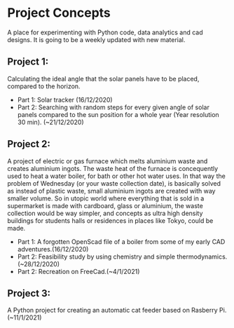 # Project Concepts
A place for experimenting with Python code, data analytics and cad designs.
It is going to be a weekly updated with new material.

## Project 1: 
Calculating the ideal angle that the solar panels have to be placed, compared to the horizon. 
* Part 1: Solar tracker (16/12/2020)
* Part 2: Searching with random steps for every given angle of solar panels compared to the sun position for a whole year (Year resolution 30 min). (~21/12/2020)

## Project 2:
A project of electric or gas furnace which melts aluminium waste and creates aluminium ingots.
The waste heat of the furnace is concequently used to heat a water boiler, for bath or other hot water uses.
In that way the problem of Wednesday (or your waste collection date), is basically solved as instead of plastic waste, small aluminium ingots are created with way smaller volume.
So in utopic world where everything that is sold in a supermarket is made with cardboard, glass or aluminium, the waste collection would be way simpler, and concepts as ultra high density buildings for students halls or residences in places like Tokyo, could be made.
* Part 1: A forgotten OpenScad file of a boiler from some of my early CAD adventures.(16/12/2020)
* Part 2: Feasibility study by using chemistry and simple thermodynamics.(~28/12/2020)
* Part 2: Recreation on FreeCad.(~4/1/2021)

## Project 3:
A Python project for creating an automatic cat feeder based on Rasberry Pi.(~11/1/2021)
